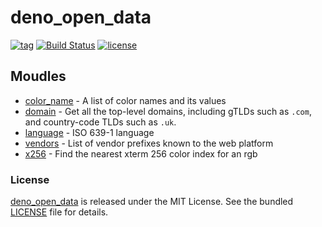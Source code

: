 # deno_open_data

[![tag](https://img.shields.io/github/release/justjavac/deno_open_data)](https://github.com/justjavac/deno_open_data/releases)
[![Build Status](https://github.com/justjavac/deno_open_data/workflows/ci/badge.svg?branch=master)](https://github.com/justjavac/deno_open_data/actions)
[![license](https://img.shields.io/github/license/justjavac/deno_open_data)](https://github.com/justjavac/deno_open_data/blob/master/LICENSE)

## Moudles

- [color_name](https://github.com/justjavac/deno_color_name) - A list of color names and its values
- [domain](https://github.com/justjavac/deno_domain) - Get all the top-level domains, including gTLDs such as `.com`, and country-code TLDs such as `.uk`.
- [language](https://github.com/justjavac/deno_language) - ISO 639-1 language
- [vendors](https://github.com/justjavac/deno-vendors) - List of vendor prefixes known to the web platform
- [x256](https://github.com/justjavac/deno_x256) - Find the nearest xterm 256 color index for an rgb

### License

[deno_open_data](https://github.com/justjavac/deno_open_data) is released under the MIT License. See the bundled [LICENSE](./LICENSE) file for details.
